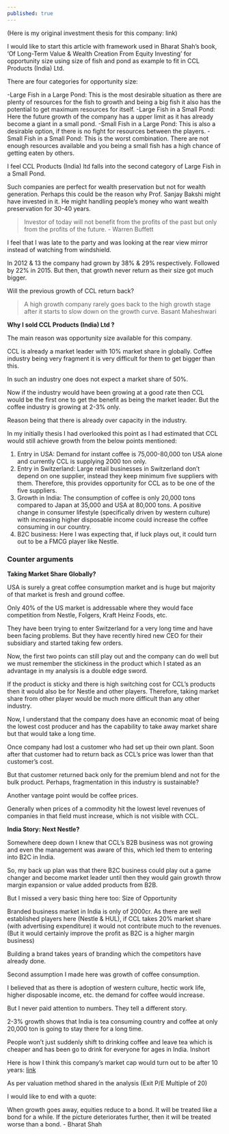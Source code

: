 ```yaml
---
published: true
---
```

(Here is my original investment thesis for this company: link)

I would like to start this article with framework used in Bharat Shah’s book, ‘Of Long-Term Value & Wealth Creation From Equity Investing’ for opportunity size using size of fish and pond as example to fit in CCL Products (India) Ltd.

There are four categories for opportunity size:

-Large Fish in a Large Pond: This is the most desirable situation as there are plenty of resources for the fish to growth and being a big fish it also has the potential to get maximum resources for itself.
-Large Fish in a Small Pond: Here the future growth of the company has a upper limit as it has already become a giant in a small pond.
-Small Fish in a Large Pond: This is also a desirable option, if there is no fight for resources between the players.
-Small Fish in a Small Pond: This is the worst combination. There are not enough resources available and you being a small fish has a high chance of getting eaten by others.

I feel CCL Products (India) ltd falls into the second category of Large Fish in a Small Pond.

Such companies are perfect for wealth preservation but not for wealth generation. Perhaps this could be the reason why Prof. Sanjay Bakshi might have invested in it. He might handling people’s money who want wealth preservation for 30-40 years.

> Investor of today will not benefit from the profits of the past but only from the profits of the future. - Warren Buffett

I feel that I was late to the party and was looking at the rear view mirror instead of watching from windshield.

In 2012 & 13 the company had grown by 38% & 29% respectively. Followed by 22% in 2015. But then, that growth never return as their size got much bigger.

Will the previous growth of CCL return back?

> A high growth company rarely goes back to the high growth stage after it starts to slow down on the growth curve. Basant Maheshwari

**Why I sold CCL Products (India) Ltd ?**

The main reason was opportunity size available for this company.

CCL is already a market leader with 10% market share in globally. Coffee industry being very fragment it is very difficult for them to get bigger than this.

In such an industry one does not expect a market share of 50%.

Now if the industry would have been growing at a good rate then CCL would be the first one to get the benefit as being the market leader. But the coffee industry is growing at 2-3% only.

Reason being that there is already over capacity in the industry.

In my initially thesis I had overlooked this point as I had estimated that CCL would still achieve growth from the below points mentioned:

1. Entry in USA: Demand for instant coffee is 75,000-80,000 ton USA alone and currently CCL is supplying 2000 ton only.
2. Entry in Switzerland: Large retail businesses in Switzerland don’t depend on one supplier, instead they keep minimum five suppliers with them. Therefore, this provides opportunity for CCL as to be one of the five suppliers.
3. Growth in India: The consumption of coffee is only 20,000 tons compared to Japan at 35,000 and USA at 80,000 tons. A positive change in consumer lifestyle (specifically driven by western culture) with increasing higher disposable income could increase the coffee consuming in our country.
4. B2C business: Here I was expecting that, if luck plays out, it could turn out to be a FMCG player like Nestle.

### Counter arguments

**Taking Market Share Globally?**

USA is surely a great coffee consumption market and is huge but majority of that market is fresh and ground coffee.

Only 40% of the US market is addressable where they would face competition from Nestle, Folgers, Kraft Heinz Foods, etc.

They have been trying to enter Switzerland for a very long time and have been facing problems. But they have recently hired new CEO for their subsidiary and started taking few orders.

Now, the first two points can still play out and the company can do well but we must remember the stickiness in the product which I stated as an advantage in my analysis is a double edge sword.

If the product is sticky and there is high switching cost for CCL’s products then it would also be for Nestle and other players. Therefore, taking market share from other player would be much more difficult than any other industry.

Now, I understand that the company does have an economic moat of being the lowest cost producer and has the capability to take away market share but that would take a long time.

Once company had lost a customer who had set up their own plant. Soon after that customer had to return back as CCL’s price was lower than that customer’s cost.

But that customer returned back only for the premium blend and not for the bulk product. Perhaps, fragmentation in this industry is sustainable?

Another vantage point would be coffee prices.

Generally when prices of a commodity hit the lowest level revenues of companies in that field must increase, which is not visible with CCL.

**India Story: Next Nestle?**

Somewhere deep down I knew that CCL’s B2B business was not growing and even the management was aware of this, which led them to entering into B2C in India.

So, my back up plan was that there B2C business could play out a game changer and become market leader until then they would gain growth throw margin expansion or value added products from B2B.

But I missed a very basic thing here too: Size of Opportunity

Branded business market in India is only of 2000cr. As there are well established players here (Nestle & HUL), if CCL takes 20% market share (with advertising expenditure) it would not contribute much to the revenues. (But it would certainly improve the profit as B2C is a higher margin business)

Building a brand takes years of branding which the competitors have already done.

Second assumption I made here was growth of coffee consumption.

I believed that as there is adoption of western culture, hectic work life, higher disposable income, etc. the demand for coffee would increase.

But I never paid attention to numbers. They tell a different story.

2-3% growth shows that India is tea consuming country and coffee at only 20,000 ton is going to stay there for a long time.

People won’t just suddenly shift to drinking coffee and leave tea which is cheaper and has been go to drink for everyone for ages in India.
Inshort

Here is how I think this company’s market cap would turn out to be after 10 years: [link](https://www.notion.so/arjunbadola/b57550a0e1914b0984445028c0de41ce?v=e5728660e52d4ef59c2569f0eab9d69d)

As per valuation method shared in the analysis (Exit P/E Multiple of 20)

I would like to end with a quote:

When growth goes away, equities reduce to a bond. It will be treated like a bond for a while. If the picture deteriorates further, then it will be treated worse than a bond. - Bharat Shah

